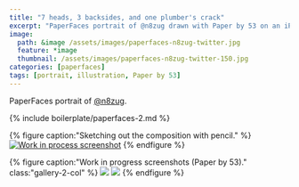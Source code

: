 ```yaml
---
title: "7 heads, 3 backsides, and one plumber's crack"
excerpt: "PaperFaces portrait of @n8zug drawn with Paper by 53 on an iPad."
image: 
  path: &image /assets/images/paperfaces-n8zug-twitter.jpg 
  feature: *image
  thumbnail: /assets/images/paperfaces-n8zug-twitter-150.jpg
categories: [paperfaces]
tags: [portrait, illustration, Paper by 53]
---
```


PaperFaces portrait of [@n8zug](https://twitter.com/n8zug).

{% include boilerplate/paperfaces-2.md %}

{% figure caption:"Sketching out the composition with pencil." %}
[![Work in process screenshot](/assets/images/paperfaces-n8zug-process-1-750.jpg)](/assets/images/paperfaces-n8zug-process-1-lg.jpg)
{% endfigure %}

{% figure caption:"Work in progress screenshots (Paper by 53)." class:"gallery-2-col" %}
[![](/assets/images/paperfaces-n8zug-process-2-600.jpg)](/assets/images/paperfaces-n8zug-process-2-lg.jpg)
[![](/assets/images/paperfaces-n8zug-process-3-600.jpg)](/assets/images/paperfaces-n8zug-process-3-lg.jpg)
{% endfigure %}

